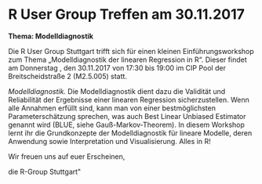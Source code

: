 # R User Group Treffen am 30.11.2017

**Thema: Modelldiagnostik**

Die R User Group Stuttgart trifft sich für einen kleinen Einführungsworkshop zum Thema „Modelldiagnostik der linearen Regression in R“. Dieser findet am Donnerstag , den 30.11.2017 von 17:30 bis 19:00 im CIP Pool der Breitscheidstraße 2 (M2.5.005) statt.  


*Modelldiagnostik.*
Die Modelldiagnostik dient dazu die Validität und Reliabilität der Ergebnisse einer linearen Regression sicherzustellen. Wenn alle Annahmen erfüllt sind, kann man von einer bestmöglichsten Parameterschätzung sprechen, was auch Best Linear Unbiased Estimator genannt wird (BLUE, siehe Gauß-Markov-Theorem). In diesem Workshop lernt ihr die Grundkonzepte der Modelldiagnostik für lineare Modelle, deren Anwendung sowie Interpretation und Visualisierung. Alles in R!

Wir freuen uns auf euer Erscheinen, 

die R-Group Stuttgart"

